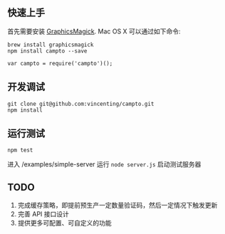 ## 快速上手

首先需要安装 [GraphicsMagick](http://www.graphicsmagick.org/). Mac OS X 可以通过如下命令:

    brew install graphicsmagick
    npm install campto --save

    var campto = require('campto')();


## 开发调试

    git clone git@github.com:vincenting/campto.git
    npm install

## 运行测试

    npm test

进入 /examples/simple-server 运行 `node server.js` 启动测试服务器

## TODO

1. 完成缓存策略，即提前预生产一定数量验证码，然后一定情况下触发更新
2. 完善 API 接口设计
3. 提供更多可配置、可自定义的功能